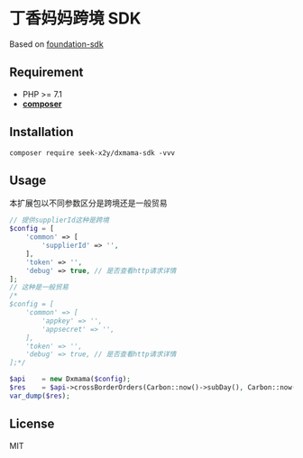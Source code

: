 # 丁香妈妈跨境 SDK

Based on [foundation-sdk](https://github.com/HanSon/foundation-sdk)


## Requirement
- PHP >= 7.1
- **[composer](https://getcomposer.org/)**

## Installation
```
composer require seek-x2y/dxmama-sdk -vvv
```
## Usage
本扩展包以不同参数区分是跨境还是一般贸易
```php
// 提供supplierId这种是跨境
$config = [
    'common' => [
        'supplierId' => '',
    ],
    'token' => '',
    'debug' => true, // 是否查看http请求详情
];
// 这种是一般贸易
/*
$config = [
    'common' => [
        'appkey' => '',
        'appsecret' => '',
    ],
    'token' => '',
    'debug' => true, // 是否查看http请求详情
];*/

$api    = new Dxmama($config);
$res    = $api->crossBorderOrders(Carbon::now()->subDay(), Carbon::now());
var_dump($res);
```

## License

MIT
